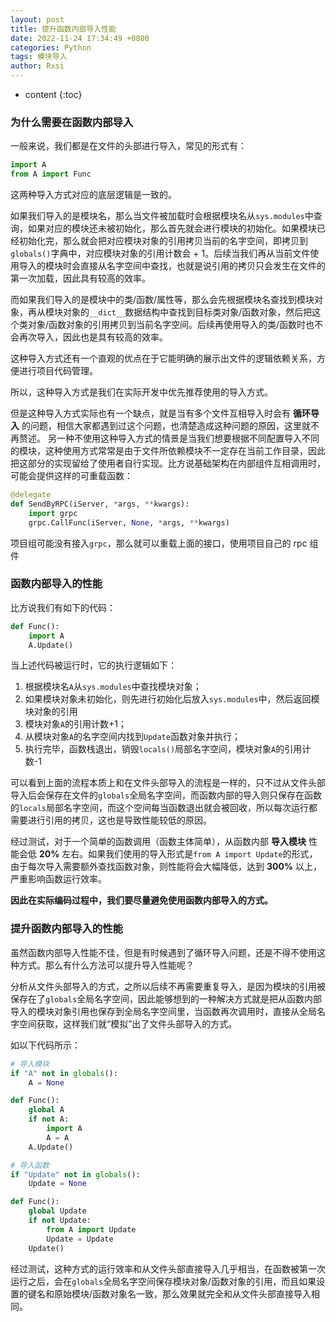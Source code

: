 ```yaml
---
layout: post
title: 提升函数内部导入性能
date: 2022-11-24 17:34:49 +0800
categories: Python
tags: 模块导入 
author: Rxsi
---
```


* content
{:toc}


### 为什么需要在函数内部导入
一般来说，我们都是在文件的头部进行导入，常见的形式有：
```python
import A
from A import Func
```
这两种导入方式对应的底层逻辑是一致的。

如果我们导入的是模块名，那么当文件被加载时会根据模块名从`sys.modules`中查询，如果对应的模块还未被初始化，那么首先就会进行模块的初始化。如果模块已经初始化完，那么就会把对应模块对象的引用拷贝当前的名字空间，即拷贝到`globals()`字典中，对应模块对象的引用计数会 + 1。后续当我们再从当前文件使用导入的模块时会直接从名字空间中查找，也就是说引用的拷贝只会发生在文件的第一次加载，因此具有较高的效率。

而如果我们导入的是模块中的类/函数/属性等，那么会先根据模块名查找到模块对象，再从模块对象的`__dict__`数据结构中查找到目标类对象/函数对象，然后把这个类对象/函数对象的引用拷贝到当前名字空间。后续再使用导入的类/函数时也不会再次导入，因此也是具有较高的效率。
<!--more-->
这种导入方式还有一个直观的优点在于它能明确的展示出文件的逻辑依赖关系，方便进行项目代码管理。

所以，这种导入方式是我们在实际开发中优先推荐使用的导入方式。

但是这种导入方式实际也有一个缺点，就是当有多个文件互相导入时会有 **循环导入** 的问题，相信大家都遇到过这个问题，也清楚造成这种问题的原因，这里就不再赘述。
另一种不使用这种导入方式的情景是当我们想要根据不同配置导入不同的模块，这种使用方式常常是由于文件所依赖模块不一定存在当前工作目录，因此把这部分的实现留给了使用者自行实现。比方说基础架构在内部组件互相调用时，可能会提供这样的可重载函数：
```python
@delegate
def SendByRPC(iServer, *args, **kwargs):
    import grpc
    grpc.CallFunc(iServer, None, *args, **kwargs)
```
项目组可能没有接入`grpc`，那么就可以重载上面的接口，使用项目自己的 rpc 组件
### 函数内部导入的性能
比方说我们有如下的代码：
```python
def Func():
    import A
    A.Update()
```
当上述代码被运行时，它的执行逻辑如下：

1. 根据模块名`A`从`sys.modules`中查找模块对象；
2. 如果模块对象未初始化，则先进行初始化后放入`sys.modules`中，然后返回模块对象的引用
3. 模块对象`A`的引用计数+1；
4. 从模块对象`A`的名字空间内找到`Update`函数对象并执行；
5. 执行完毕，函数栈退出，销毁`locals()`局部名字空间，模块对象`A`的引用计数-1

可以看到上面的流程本质上和在文件头部导入的流程是一样的，只不过从文件头部导入后会保存在文件的`globals`全局名字空间，而函数内部的导入则只保存在函数的`locals`局部名字空间，而这个空间每当函数退出就会被回收，所以每次运行都需要进行引用的拷贝，这也是导致性能较低的原因。

经过测试，对于一个简单的函数调用（函数主体简单），从函数内部 **导入模块** 性能会低 **20%** 左右。如果我们使用的导入形式是`from A import Update`的形式，由于每次导入需要额外查找函数对象，则性能将会大幅降低，达到 **300%** 以上，严重影响函数运行效率。

**因此在实际编码过程中，我们要尽量避免使用函数内部导入的方式。**
### 提升函数内部导入的性能
虽然函数内部导入性能不佳，但是有时候遇到了循环导入问题，还是不得不使用这种方式。那么有什么方法可以提升导入性能呢？

分析从文件头部导入的方式，之所以后续不再需要重复导入，是因为模块的引用被保存在了`globals`全局名字空间，因此能够想到的一种解决方式就是把从函数内部导入的模块对象引用也保存到全局名字空间里，当函数再次调用时，直接从全局名字空间获取，这样我们就“模拟”出了文件头部导入的方式。

如以下代码所示：
```python
# 导入模块
if "A" not in globals():
    A = None

def Func():
    global A
    if not A:
    	import A
        A = A
    A.Update()

# 导入函数
if "Update" not in globals():
    Update = None

def Func():
    global Update
    if not Update:
        from A import Update
        Update = Update
    Update()
```

经过测试，这种方式的运行效率和从文件头部直接导入几乎相当，在函数被第一次运行之后，会在`globals`全局名字空间保存模块对象/函数对象的引用，而且如果设置的键名和原始模块/函数对象名一致，那么效果就完全和从文件头部直接导入相同。
